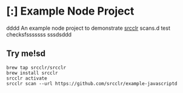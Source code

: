 # [:] Example Node Project
dddd
An example node project to demonstrate [srcclr](https://www.srsscclr.com) scans.d test checksfsssssss
sssdsddd
## Try me!sd

```
brew tap srcclr/srcclr
brew install srcclr
srcclr activate
srcclr scan --url https://github.com/srcclr/example-javascriptd
```
